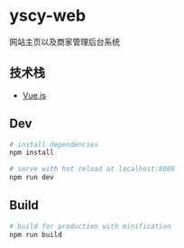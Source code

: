 # yscy-web

网站主页以及商家管理后台系统

## 技术栈

- [Vue.js](https://vuejs.org/)

## Dev

```bash
# install dependencies
npm install

# serve with hot reload at localhost:8080
npm run dev
```

## Build

``` bash
# build for production with minification
npm run build
```

